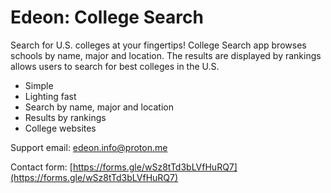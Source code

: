 # Edeon: College Search

Search for U.S. colleges at your fingertips! College Search app browses schools by name, major and location. The results are displayed by rankings allows users to search for best colleges in the U.S.

* Simple
* Lighting fast 
* Search by name, major and location
* Results by rankings
* College websites

Support email: [edeon.info@proton.me](mailto:edeon.info@proton.me)

Contact form: [https://forms.gle/wSz8tTd3bLVfHuRQ7](https://forms.gle/wSz8tTd3bLVfHuRQ7)

